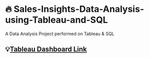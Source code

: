 # 🔥 Sales-Insights-Data-Analysis-using-Tableau-and-SQL
A Data Analysis Project performed on Tableau &amp; SQL

## 💡[Tableau Dashboard Link](https://prod-apnortheast-a.online.tableau.com/t/tableau1219/views/SalesInsightsProject/Dashboard1)

